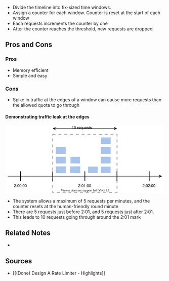 - Divide the timeline into fix-sized time windows.
- Assign a counter for each window. Counter is reset at the start of each window
- Each requests increments the counter by one
- After the counter reaches the threshold, new requests are dropped

## Pros and Cons
### Pros
- Memory efficient
- Simple and easy

### Cons
- Spike in traffic at the edges of a window can cause more requests than the allowed quota to go through

#### Demonstrating traffic leak at the edges
![Demonstrating bursts of traffic breaking the fixed window counter rate limiter](Assets/Demonstrating_bursts_of_traffic_breaking_the_fixed_window_counter_rate_limiter.svg)
- The system allows a maximum of 5 requests per minutes, and the counter resets at the human-friendly round minute
- There are 5 requests just before 2:01, and 5 requests just after 2:01.
- This leads to 10 requests going through around the 2:01 mark

## Related Notes
- 

## Sources
- [[(Done) Design A Rate Limiter - Highlights]]